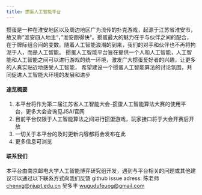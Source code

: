 ```yaml
---
title: 掼蛋人工智能平台
---
```


掼蛋是一种在淮安地区以及周边地区广为流传的扑克游戏，起源于江苏省淮安市，故又称”淮安四人地主“，”淮安跑得快“。掼蛋最大的魅力在于与伙伴之间的配合，
在于牌际组合间的变数。随着人工智能浪潮的到来，我们的对手和伙伴也不再将拘泥于人，而是人工智能。
掼蛋人工智能平台旨在提供一个人和人工智能，人工智能和人工智能之间可以进行游戏的统一环境，激发广大掼蛋爱好者的兴趣，让更多的人真实贴近地感受人工智能，
希望建设一个掼蛋人工智能算法的讨论氛围，共同促进人工智能大环境的发展和进步


#### 速览概要

1. 本平台将作为第二届江苏省人工智能大会-掼蛋人工智能算法大赛的使用平台，更多大会咨询见JSAI官网
2. 目前平台仅限于人工智能算法之间进行掼蛋游戏，玩家接口将于大会开赛后开放
3. 一切关于本平台的及时更新内容都将会发布在此
4. 更多信息可浏览


#### 联系我们

本平台由南京邮电大学人工智能博弈研究组开发，遇到与平台相关的问题或其他建议可以通过以下联系方式向我们反馈
github issue adress: 
陈老师 chenxg@njupt.edu.cn
吴多丰 wugudufeuog@gmail.com


